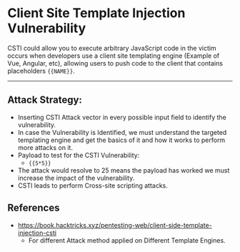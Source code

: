 # Client Site Template Injection Vulnerability

CSTI could allow you to execute arbitrary JavaScript code in the victim occurs when developers use a client site templating engine (Example of Vue, Angular, etc), allowing users to push code to the client that contains placeholders ```{{NAME}}```.

***

## Attack Strategy: 

- Inserting CSTI Attack vector in every possible input field to identify the vulnerability.
- In case the Vulnerability is Identified, we must understand the targeted templating engine and get the basics of it and how it works to perform more attacks on it.
- Payload to test for the CSTI Vulnerability:
	- ```{{5*5}}```
- The attack would resolve to 25 means the payload has worked we must increase the impact of the vulnerability.
- CSTI leads to perform Cross-site scripting attacks.


## References
- https://book.hacktricks.xyz/pentesting-web/client-side-template-injection-csti
	- For different Attack method applied on Different Template Engines.